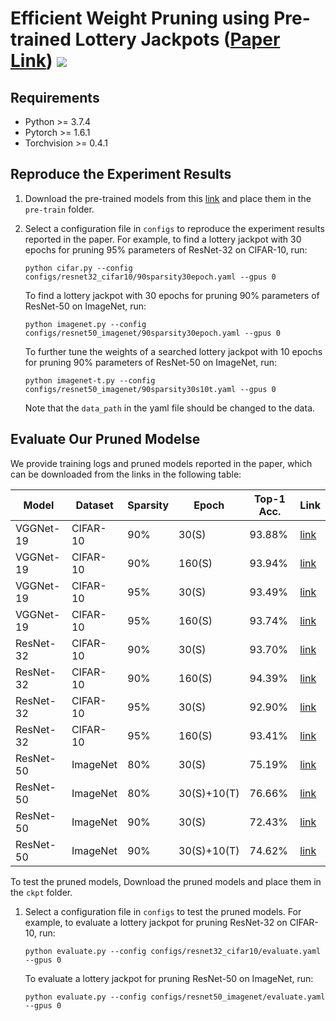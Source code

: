 # Efficient Weight Pruning using Pre-trained Lottery Jackpots ([Paper Link](https://arxiv.org/abs/2104.08700)) ![](https://visitor-badge.glitch.me/badge?page_id=zyxxmu.lottery-jackpots)

## Requirements

- Python >= 3.7.4
- Pytorch >= 1.6.1
- Torchvision >= 0.4.1

## Reproduce the Experiment Results 

1. Download the pre-trained models from this [link](https://drive.google.com/drive/folders/1tUdUzHguEShhmSKGPz4JVFCO4GM5oRqH?usp=sharing) and place them in the `pre-train` folder.

2. Select a configuration file in `configs` to reproduce the experiment results reported in the paper. For example, to find a lottery jackpot with 30 epochs for pruning 95% parameters of ResNet-32 on CIFAR-10, run:

   `python cifar.py --config configs/resnet32_cifar10/90sparsity30epoch.yaml --gpus 0`

   To find a lottery jackpot with 30 epochs for pruning 90% parameters of ResNet-50 on ImageNet, run:

   `python imagenet.py --config configs/resnet50_imagenet/90sparsity30epoch.yaml --gpus 0`

   To further tune the weights of a searched lottery jackpot with 10 epochs for pruning 90% parameters of ResNet-50 on ImageNet, run:

   `python imagenet-t.py --config configs/resnet50_imagenet/90sparsity30s10t.yaml --gpus 0`

   Note that the `data_path` in the yaml file should be changed to the data. 

## Evaluate Our Pruned Modelse

We provide training logs and pruned models reported in the paper, which can be downloaded from the links in the following table:

| Model     | Dataset  | Sparsity | Epoch       | Top-1 Acc. | Link                                                         |
| --------- | -------- | -------- | ----------- | ---------- | ------------------------------------------------------------ |
| VGGNet-19 | CIFAR-10 | 90%      | 30(S)       | 93.88%     | [link](https://drive.google.com/drive/folders/1QkEwAapP3WIg8TKefhVm1vUXJJOYgRy4?usp=sharing) |
| VGGNet-19 | CIFAR-10 | 90%      | 160(S)      | 93.94%     | [link](https://drive.google.com/drive/folders/1jxmmkdNf6sk61kK0SEMW8lFvYh6gM92t?usp=sharing) |
| VGGNet-19 | CIFAR-10 | 95%      | 30(S)       | 93.49%     | [link](https://drive.google.com/drive/folders/137xF5W-dbwNeFVejUK_G0Vdq4_YVPon6?usp=sharing) |
| VGGNet-19 | CIFAR-10 | 95%      | 160(S)      | 93.74%     | [link](https://drive.google.com/drive/folders/1S6emUouAi2K6ddtmlZGIqPyrQnOf3fqY?usp=sharing) |
| ResNet-32 | CIFAR-10 | 90%      | 30(S)       | 93.70%     | [link](https://drive.google.com/drive/folders/1reizJkCgiliul3-JWeZ7lVD14Kj9N40t?usp=sharing) |
| ResNet-32 | CIFAR-10 | 90%      | 160(S)     | 94.39%     | [link](https://drive.google.com/drive/folders/1fTTs3aeiyI9fUIpfnO81xssJ-wHo0pwe?usp=sharing) |
| ResNet-32 | CIFAR-10 | 95%      | 30(S)       | 92.90%     | [link](https://drive.google.com/drive/folders/1JpABQkOAjvLkgvzbxtbm_wUIUkknawz3?usp=sharing) |
| ResNet-32 | CIFAR-10 | 95%      | 160(S)      | 93.41%     | [link](https://drive.google.com/drive/folders/1K-FLAtK44RUJlGsW1zBAuntubeyRGa03?usp=sharing) |
| ResNet-50 | ImageNet | 80%      | 30(S)       | 75.19%     | [link](https://drive.google.com/drive/folders/1s0Ar5VamRndGj06hrMzPLz5WHaqehqTf?usp=sharing) |
| ResNet-50 | ImageNet | 80%      | 30(S)+10(T) | 76.66%     | [link](https://drive.google.com/drive/folders/1egmfGG4zPmuAsTmZTeTJ_ZhGkZEt7d_n?usp=sharing) |
| ResNet-50 | ImageNet | 90%      | 30(S)       | 72.43%     | [link](https://drive.google.com/drive/folders/1Ws5qjQrSeEYeOf2UhIdEmgQO04O5LwUa?usp=sharing) |
| ResNet-50 | ImageNet | 90%      | 30(S)+10(T) | 74.62%     | [link](https://drive.google.com/drive/folders/1wTzyDKr6_PW3ty2wsiZXT-iS5EFsEpzb?usp=sharing) |

To test the pruned models, Download the pruned models and place them in the `ckpt` folder.

1. Select a configuration file in `configs` to test the pruned models. For example, to evaluate a lottery jackpot for pruning ResNet-32 on CIFAR-10, run:

   `python evaluate.py --config configs/resnet32_cifar10/evaluate.yaml --gpus 0`

    To evaluate a lottery jackpot for pruning ResNet-50 on ImageNet, run:

   `python evaluate.py --config configs/resnet50_imagenet/evaluate.yaml --gpus 0`


